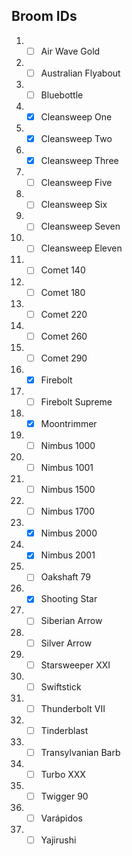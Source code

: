 ## Broom IDs
1. - [ ] Air Wave Gold
2. - [ ] Australian Flyabout
3. - [ ] Bluebottle
4. - [x] Cleansweep One
5. - [x] Cleansweep Two
6. - [x] Cleansweep Three
7. - [ ] Cleansweep Five
8. - [ ] Cleansweep Six
9. - [ ] Cleansweep Seven
10. - [ ] Cleansweep Eleven
11. - [ ] Comet 140
12. - [ ] Comet 180
13. - [ ] Comet 220
14. - [ ] Comet 260
15. - [ ] Comet 290
16. - [x] Firebolt
17. - [ ] Firebolt Supreme
18. - [x] Moontrimmer
19. - [ ] Nimbus 1000
20. - [ ] Nimbus 1001
21. - [ ] Nimbus 1500
22. - [ ] Nimbus 1700
23. - [x] Nimbus 2000
24. - [x] Nimbus 2001
25. - [ ] Oakshaft 79
26. - [x] Shooting Star
27. - [ ] Siberian Arrow
28. - [ ] Silver Arrow
29. - [ ] Starsweeper XXI
30. - [ ] Swiftstick
31. - [ ] Thunderbolt VII
32. - [ ] Tinderblast
33. - [ ] Transylvanian Barb
34. - [ ] Turbo XXX
35. - [ ] Twigger 90
36. - [ ] Varápidos
37. - [ ] Yajirushi